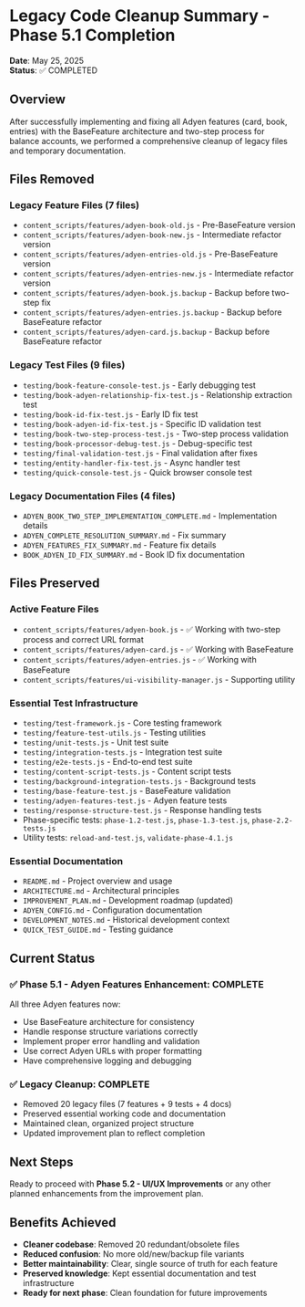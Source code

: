 # Legacy Code Cleanup Summary - Phase 5.1 Completion

**Date**: May 25, 2025  
**Status**: ✅ COMPLETED

## Overview
After successfully implementing and fixing all Adyen features (card, book, entries) with the BaseFeature architecture and two-step process for balance accounts, we performed a comprehensive cleanup of legacy files and temporary documentation.

## Files Removed

### Legacy Feature Files (7 files)
- `content_scripts/features/adyen-book-old.js` - Pre-BaseFeature version
- `content_scripts/features/adyen-book-new.js` - Intermediate refactor version
- `content_scripts/features/adyen-entries-old.js` - Pre-BaseFeature version
- `content_scripts/features/adyen-entries-new.js` - Intermediate refactor version
- `content_scripts/features/adyen-book.js.backup` - Backup before two-step fix
- `content_scripts/features/adyen-entries.js.backup` - Backup before BaseFeature refactor
- `content_scripts/features/adyen-card.js.backup` - Backup before BaseFeature refactor

### Legacy Test Files (9 files)
- `testing/book-feature-console-test.js` - Early debugging test
- `testing/book-adyen-relationship-fix-test.js` - Relationship extraction test
- `testing/book-id-fix-test.js` - Early ID fix test
- `testing/book-adyen-id-fix-test.js` - Specific ID validation test
- `testing/book-two-step-process-test.js` - Two-step process validation
- `testing/book-processor-debug-test.js` - Debug-specific test
- `testing/final-validation-test.js` - Final validation after fixes
- `testing/entity-handler-fix-test.js` - Async handler test
- `testing/quick-console-test.js` - Quick browser console test

### Legacy Documentation Files (4 files)
- `ADYEN_BOOK_TWO_STEP_IMPLEMENTATION_COMPLETE.md` - Implementation details
- `ADYEN_COMPLETE_RESOLUTION_SUMMARY.md` - Fix summary
- `ADYEN_FEATURES_FIX_SUMMARY.md` - Feature fix details
- `BOOK_ADYEN_ID_FIX_SUMMARY.md` - Book ID fix documentation

## Files Preserved

### Active Feature Files
- `content_scripts/features/adyen-book.js` - ✅ Working with two-step process and correct URL format
- `content_scripts/features/adyen-card.js` - ✅ Working with BaseFeature
- `content_scripts/features/adyen-entries.js` - ✅ Working with BaseFeature
- `content_scripts/features/ui-visibility-manager.js` - Supporting utility

### Essential Test Infrastructure
- `testing/test-framework.js` - Core testing framework
- `testing/feature-test-utils.js` - Testing utilities
- `testing/unit-tests.js` - Unit test suite
- `testing/integration-tests.js` - Integration test suite
- `testing/e2e-tests.js` - End-to-end test suite
- `testing/content-script-tests.js` - Content script tests
- `testing/background-integration-tests.js` - Background tests
- `testing/base-feature-test.js` - BaseFeature validation
- `testing/adyen-features-test.js` - Adyen feature tests
- `testing/response-structure-test.js` - Response handling tests
- Phase-specific tests: `phase-1.2-test.js`, `phase-1.3-test.js`, `phase-2.2-tests.js`
- Utility tests: `reload-and-test.js`, `validate-phase-4.1.js`

### Essential Documentation
- `README.md` - Project overview and usage
- `ARCHITECTURE.md` - Architectural principles
- `IMPROVEMENT_PLAN.md` - Development roadmap (updated)
- `ADYEN_CONFIG.md` - Configuration documentation
- `DEVELOPMENT_NOTES.md` - Historical development context
- `QUICK_TEST_GUIDE.md` - Testing guidance

## Current Status

### ✅ Phase 5.1 - Adyen Features Enhancement: COMPLETE
All three Adyen features now:
- Use BaseFeature architecture for consistency
- Handle response structure variations correctly
- Implement proper error handling and validation
- Use correct Adyen URLs with proper formatting
- Have comprehensive logging and debugging

### ✅ Legacy Cleanup: COMPLETE
- Removed 20 legacy files (7 features + 9 tests + 4 docs)
- Preserved essential working code and documentation
- Maintained clean, organized project structure
- Updated improvement plan to reflect completion

## Next Steps
Ready to proceed with **Phase 5.2 - UI/UX Improvements** or any other planned enhancements from the improvement plan.

## Benefits Achieved
- **Cleaner codebase**: Removed 20 redundant/obsolete files
- **Reduced confusion**: No more old/new/backup file variants
- **Better maintainability**: Clear, single source of truth for each feature
- **Preserved knowledge**: Kept essential documentation and test infrastructure
- **Ready for next phase**: Clean foundation for future improvements

